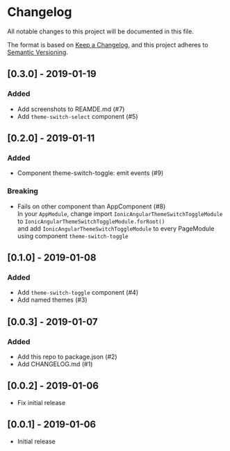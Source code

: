 # Changelog
All notable changes to this project will be documented in this file.

The format is based on [Keep a Changelog](https://keepachangelog.com/en/1.0.0/),
and this project adheres to [Semantic Versioning](https://semver.org/spec/v2.0.0.html).

## [0.3.0] - 2019-01-19
### Added
- Add screenshots to REAMDE.md (#7)
- Add `theme-switch-select` component (#5)

## [0.2.0] - 2019-01-11
### Added
- Component theme-switch-toggle: emit events (#9)

### Breaking
- Fails on other component than AppComponent (#8)  
  In your `AppModule`, change import `IonicAngularThemeSwitchToggleModule` to `IonicAngularThemeSwitchToggleModule.forRoot()`  
  and add `IonicAngularThemeSwitchToggleModule` to every PageModule using component `theme-switch-toggle`

## [0.1.0] - 2019-01-08
### Added
- Add `theme-switch-toggle` component (#4)
- Add named themes (#3)

## [0.0.3] - 2019-01-07
### Added
- Add this repo to package.json (#2)
- Add CHANGELOG.md (#1)

## [0.0.2] - 2019-01-06
- Fix initial release 

## [0.0.1] - 2019-01-06
- Initial release 
